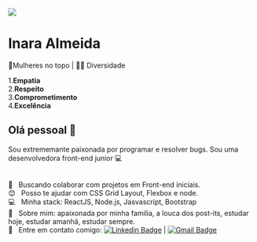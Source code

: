 
<img src="https://www.impacta.com.br/blog/wp-content/uploads/2019/04/shutterstock_280517897.jpg">

# Inara Almeida
👑Mulheres no topo | 🏳️‍🌈 Diversidade

1.**Empatia**
<br/>2.**Respeito**
<br/>3.**Comprometimento**
<br/>4.**Excelência**

## Olá pessoal 👋
Sou extrememante paixonada por programar e resolver bugs.
Sou uma desenvolvedora front-end junior :computer:

 <br/> :purple_heart: &nbsp; Buscando colaborar com projetos em Front-end iniciais.
 <br/> :blush: &nbsp; Posso te ajudar com CSS Grid Layout, Flexbox e node.
 <br/> :computer: &nbsp; Minha stack: ReactJS, Node.js, Jasvascript, Bootstrap
 <br/> 💬  &nbsp; Sobre mim: apaixonada por minha familia, a louca dos post-its, estudar hoje, estudar amanhã, estudar sempre.
 <br/> :email: &nbsp; Entre em contato comigo: [![Linkedin Badge](https://img.shields.io/badge/-ThiagoMarinho-blue?style=flat-square&logo=Linkedin&logoColor=white&link=https://www.linkedin.com/in/inaralmeida/)](https://www.linkedin.com/in/inaralmeida/) 
| 
[![Gmail Badge](https://img.shields.io/badge/-tgmarinho@gmail.com-c14438?style=flat-square&logo=Gmail&logoColor=white&link=mailto:inara.ralmeida@gmail.com)](mailto:inara.ralmeida@gmail.com)
